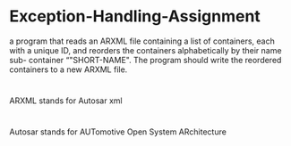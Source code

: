 # Exception-Handling-Assignment
a program that reads an ARXML file containing a list of containers, each with a unique ID, and reorders the containers alphabetically by their name sub- container “"SHORT-NAME". 
The program should write the reordered containers to a new ARXML file.
#
ARXML stands for Autosar xml 
#
Autosar stands for AUTomotive Open System ARchitecture
